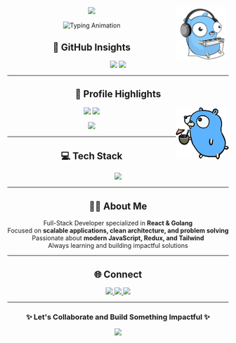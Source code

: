 <!-- Background Wrapper with Tech Wallpaper -->
<div align="center" style="background: url('https://i.ibb.co/v4j1z6d/tech-dark-bg.jpg') no-repeat center center fixed; background-size: cover; padding: 30px 0; border-radius: 12px;">

<!-- Header Wave -->
<img src="https://capsule-render.vercel.app/api?type=waving&color=0:36BCF7,100:2C3E50&height=100&section=header" /> 
<img align="right" src="goimg-removebg-preview.png" width="120px">

<!-- Typing Intro -->
<p align="center">
  <img src="https://readme-typing-svg.demolab.com?font=Fira+Code&weight=700&size=32&pause=1000&color=36BCF7&center=true&vCenter=true&width=700&lines=Hi%2C+I'm+Abhijith+PR;Full+Stack+Developer;React+%2B+Golang+Specialist" alt="Typing Animation" />
</p>






## 🚀 GitHub Insights  
<p align="center">
  <img src="https://github-readme-stats.vercel.app/api?username=Abhijith232373&show_icons=true&theme=tokyonight&hide_border=true" height="170" />
  <img src="https://github-readme-streak-stats.herokuapp.com?user=Abhijith232373&theme=tokyonight&hide_border=true" height="170" />
</p>

---


## 🧠 Profile Highlights  
<img align="right" src="go2-removebg-preview.png" width="120px"/>

<p align="center">
  <img src="https://github-profile-summary-cards.vercel.app/api/cards/repos-per-language?username=Abhijith232373&theme=tokyonight" height="180" />
  <img src="https://github-profile-summary-cards.vercel.app/api/cards/most-commit-language?username=Abhijith232373&theme=tokyonight" height="180" />
</p>

<p align="center">
  <img src="https://github-profile-summary-cards.vercel.app/api/cards/profile-details?username=Abhijith232373&theme=tokyonight" />
</p>

---

## 💻 Tech Stack  
<p align="center">
  <img src="https://skillicons.dev/icons?i=html,css,js,react,redux,tailwind,git,github,go,md" height="50" />
</p>

---

## 👨‍💻 About Me  
Full-Stack Developer specialized in **React & Golang**  
Focused on **scalable applications, clean architecture, and problem solving**  
Passionate about **modern JavaScript, Redux, and Tailwind**  
Always learning and building impactful solutions  

---

## 🌐 Connect  
<p align="center">
  <a href="https://linkedin.com/in/abhijith-p-r--" target="_blank">
    <img src="https://img.shields.io/badge/LinkedIn-0A66C2?style=for-the-badge&logo=linkedin&logoColor=white" />
  </a>
  <a href="https://leetcode.com/abhijith_pr" target="_blank">
    <img src="https://img.shields.io/badge/LeetCode-FFA116?style=for-the-badge&logo=leetcode&logoColor=white" />
  </a>
  <a href="https://instagram.com/_.abhi_jith_._" target="_blank">
    <img src="https://img.shields.io/badge/Instagram-E4405F?style=for-the-badge&logo=instagram&logoColor=white" />
  </a>
</p>

---

<h3 align="center">✨ Let's Collaborate and Build Something Impactful ✨</h3>

<!-- Footer Wave -->
<img src="https://capsule-render.vercel.app/api?type=waving&color=0:2C3E50,100:36BCF7&height=120&section=footer" />

</div>
